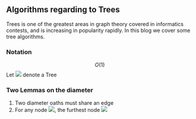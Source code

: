 ## Algorithms regarding to Trees
Trees is one of the greatest areas in graph theory covered in informatics contests, and is increasing in popularity rapidly. In this blog we cover some tree algorithms.
### Notation
$$O(1)$$
Let <img src="https://render.githubusercontent.com/render/math?math=\mathcal{T}">  denote a Tree
### Two Lemmas on the diameter
1. Two diameter oaths must share an edge
2. For any node <img src="https://render.githubusercontent.com/render/math?math=v\in \mathcal{T}">, the furthest node <img src="https://render.githubusercontent.com/render/math?math=u">
